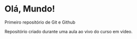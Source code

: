 # Olá, Mundo!
 Primeiro repositório de Git e Github

Repositório criado durante uma aula ao vivo do curso em vídeo.